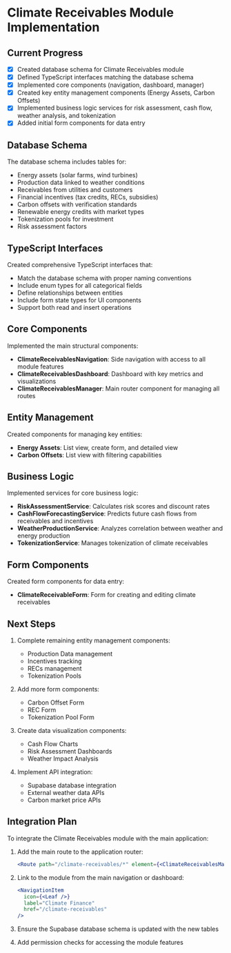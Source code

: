 # Climate Receivables Module Implementation

## Current Progress

- [x] Created database schema for Climate Receivables module
- [x] Defined TypeScript interfaces matching the database schema
- [x] Implemented core components (navigation, dashboard, manager)
- [x] Created key entity management components (Energy Assets, Carbon Offsets)
- [x] Implemented business logic services for risk assessment, cash flow, weather analysis, and tokenization
- [x] Added initial form components for data entry

## Database Schema

The database schema includes tables for:

- Energy assets (solar farms, wind turbines)
- Production data linked to weather conditions
- Receivables from utilities and customers
- Financial incentives (tax credits, RECs, subsidies)
- Carbon offsets with verification standards
- Renewable energy credits with market types
- Tokenization pools for investment
- Risk assessment factors

## TypeScript Interfaces

Created comprehensive TypeScript interfaces that:

- Match the database schema with proper naming conventions
- Include enum types for all categorical fields
- Define relationships between entities
- Include form state types for UI components
- Support both read and insert operations

## Core Components

Implemented the main structural components:

- **ClimateReceivablesNavigation**: Side navigation with access to all module features
- **ClimateReceivablesDashboard**: Dashboard with key metrics and visualizations
- **ClimateReceivablesManager**: Main router component for managing all routes

## Entity Management

Created components for managing key entities:

- **Energy Assets**: List view, create form, and detailed view
- **Carbon Offsets**: List view with filtering capabilities

## Business Logic

Implemented services for core business logic:

- **RiskAssessmentService**: Calculates risk scores and discount rates
- **CashFlowForecastingService**: Predicts future cash flows from receivables and incentives
- **WeatherProductionService**: Analyzes correlation between weather and energy production
- **TokenizationService**: Manages tokenization of climate receivables

## Form Components

Created form components for data entry:

- **ClimateReceivableForm**: Form for creating and editing climate receivables

## Next Steps

1. Complete remaining entity management components:
   - Production Data management
   - Incentives tracking
   - RECs management
   - Tokenization Pools

2. Add more form components:
   - Carbon Offset Form
   - REC Form
   - Tokenization Pool Form

3. Create data visualization components:
   - Cash Flow Charts
   - Risk Assessment Dashboards
   - Weather Impact Analysis

4. Implement API integration:
   - Supabase database integration
   - External weather data APIs
   - Carbon market price APIs

## Integration Plan

To integrate the Climate Receivables module with the main application:

1. Add the main route to the application router:
   ```jsx
   <Route path="/climate-receivables/*" element={<ClimateReceivablesManager />} />
   ```

2. Link to the module from the main navigation or dashboard:
   ```jsx
   <NavigationItem 
     icon={<Leaf />}
     label="Climate Finance"
     href="/climate-receivables"
   />
   ```

3. Ensure the Supabase database schema is updated with the new tables

4. Add permission checks for accessing the module features
